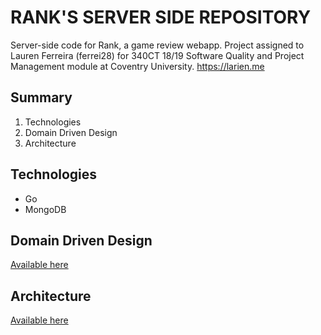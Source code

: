 # RANK'S SERVER SIDE REPOSITORY

Server-side code for Rank, a game review webapp. Project assigned to Lauren Ferreira (ferrei28) for 340CT 18/19 Software Quality and Project Management module at Coventry University. https://larien.me

## Summary

1. Technologies
2. Domain Driven Design
3. Architecture

## Technologies

- Go
- MongoDB

## Domain Driven Design

[Available here](https://docs.google.com/presentation/d/1nBIUcWTXXqndFfDXDOfrQGKHIihbLQWOiP0QBTopZkA/edit?usp=sharing)

## Architecture

[Available here](https://docs.google.com/presentation/d/1NH4MO2jpQqeA6e5S5kc4Rm53hldadl02HEhDqEecSks/edit?usp=sharing)
